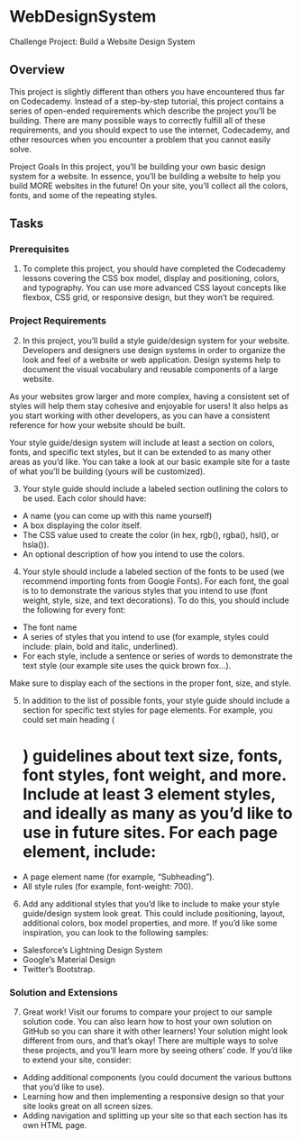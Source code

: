 # WebDesignSystem
Challenge Project: Build a Website Design System

## Overview
This project is slightly different than others you have encountered thus far on Codecademy. Instead of a step-by-step tutorial, this project contains a series of open-ended requirements which describe the project you’ll be building. There are many possible ways to correctly fulfill all of these requirements, and you should expect to use the internet, Codecademy, and other resources when you encounter a problem that you cannot easily solve.

Project Goals
In this project, you’ll be building your own basic design system for a website. In essence, you’ll be building a website to help you build MORE websites in the future! On your site, you’ll collect all the colors, fonts, and some of the repeating styles.

## Tasks
### Prerequisites
1. To complete this project, you should have completed the Codecademy lessons covering the CSS box model, display and positioning, colors, and typography. You can use more advanced CSS layout concepts like flexbox, CSS grid, or responsive design, but they won’t be required.

### Project Requirements
2. In this project, you’ll build a style guide/design system for your website. Developers and designers use design systems in order to organize the look and feel of a website or web application. Design systems help to document the visual vocabulary and reusable components of a large website.

As your websites grow larger and more complex, having a consistent set of styles will help them stay cohesive and enjoyable for users! It also helps as you start working with other developers, as you can have a consistent reference for how your website should be built.

Your style guide/design system will include at least a section on colors, fonts, and specific text styles, but it can be extended to as many other areas as you’d like. You can take a look at our basic example site for a taste of what you’ll be building (yours will be customized).

3. Your style guide should include a labeled section outlining the colors to be used.
Each color should have:
* A name (you can come up with this name yourself)
* A box displaying the color itself.
* The CSS value used to create the color (in hex, rgb(), rgba(), hsl(), or hsla()).
* An optional description of how you intend to use the colors.

4. Your style should include a labeled section of the fonts to be used (we recommend importing fonts from Google Fonts).
For each font, the goal is to to demonstrate the various styles that you intend to use (font weight, style, size, and text decorations). To do this, you should include the following for every font:
* The font name
* A series of styles that you intend to use (for example, styles could include: plain, bold and italic, underlined).
* For each style, include a sentence or series of words to demonstrate the text style (our example site uses the quick brown fox…).

Make sure to display each of the sections in the proper font, size, and style.

5. In addition to the list of possible fonts, your style guide should include a section for specific text styles for page elements. For example, you could set main heading (<h1>) guidelines about text size, fonts, font styles, font weight, and more.
Include at least 3 element styles, and ideally as many as you’d like to use in future sites.
For each page element, include:
* A page element name (for example, “Subheading”).
* All style rules (for example, font-weight: 700).

6. Add any additional styles that you’d like to include to make your style guide/design system look great. This could include positioning, layout, additional colors, box model properties, and more.
If you’d like some inspiration, you can look to the following samples:
* Salesforce’s Lightning Design System
* Google’s Material Design
* Twitter’s Bootstrap.

### Solution and Extensions
  
7. Great work! Visit our forums to compare your project to our sample solution code. You can also learn how to host your own solution on GitHub so you can share it with other learners! Your solution might look different from ours, and that’s okay! There are multiple ways to solve these projects, and you’ll learn more by seeing others’ code.
If you’d like to extend your site, consider:
* Adding additional components (you could document the various buttons that you’d like to use).
* Learning how and then implementing a responsive design so that your site looks great on all screen sizes.
* Adding navigation and splitting up your site so that each section has its own HTML page.
